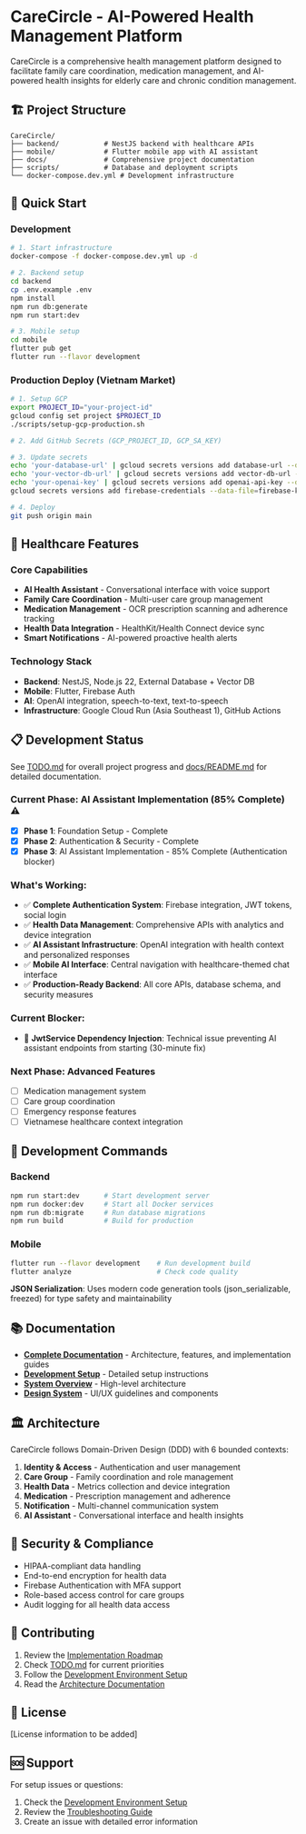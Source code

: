# CareCircle - AI-Powered Health Management Platform

CareCircle is a comprehensive health management platform designed to facilitate family care coordination, medication management, and AI-powered health insights for elderly care and chronic condition management.

## 🏗️ Project Structure

```
CareCircle/
├── backend/           # NestJS backend with healthcare APIs
├── mobile/            # Flutter mobile app with AI assistant
├── docs/              # Comprehensive project documentation
├── scripts/           # Database and deployment scripts
└── docker-compose.dev.yml # Development infrastructure
```

## 🚀 Quick Start

### Development

```bash
# 1. Start infrastructure
docker-compose -f docker-compose.dev.yml up -d

# 2. Backend setup
cd backend
cp .env.example .env
npm install
npm run db:generate
npm run start:dev

# 3. Mobile setup
cd mobile
flutter pub get
flutter run --flavor development
```

### Production Deploy (Vietnam Market)

```bash
# 1. Setup GCP
export PROJECT_ID="your-project-id"
gcloud config set project $PROJECT_ID
./scripts/setup-gcp-production.sh

# 2. Add GitHub Secrets (GCP_PROJECT_ID, GCP_SA_KEY)

# 3. Update secrets
echo 'your-database-url' | gcloud secrets versions add database-url --data-file=-
echo 'your-vector-db-url' | gcloud secrets versions add vector-db-url --data-file=-
echo 'your-openai-key' | gcloud secrets versions add openai-api-key --data-file=-
gcloud secrets versions add firebase-credentials --data-file=firebase-key.json

# 4. Deploy
git push origin main
```

## 🏥 Healthcare Features

### Core Capabilities

- **AI Health Assistant** - Conversational interface with voice support
- **Family Care Coordination** - Multi-user care group management
- **Medication Management** - OCR prescription scanning and adherence tracking
- **Health Data Integration** - HealthKit/Health Connect device sync
- **Smart Notifications** - AI-powered proactive health alerts

### Technology Stack

- **Backend**: NestJS, Node.js 22, External Database + Vector DB
- **Mobile**: Flutter, Firebase Auth
- **AI**: OpenAI integration, speech-to-text, text-to-speech
- **Infrastructure**: Google Cloud Run (Asia Southeast 1), GitHub Actions

## 📋 Development Status

See [TODO.md](./TODO.md) for overall project progress and [docs/README.md](./docs/README.md) for detailed documentation.

### Current Phase: AI Assistant Implementation (85% Complete) ⚠️

- [x] **Phase 1**: Foundation Setup - Complete
- [x] **Phase 2**: Authentication & Security - Complete
- [x] **Phase 3**: AI Assistant Implementation - 85% Complete (Authentication blocker)

### What's Working:

- ✅ **Complete Authentication System**: Firebase integration, JWT tokens, social login
- ✅ **Health Data Management**: Comprehensive APIs with analytics and device integration
- ✅ **AI Assistant Infrastructure**: OpenAI integration with health context and personalized responses
- ✅ **Mobile AI Interface**: Central navigation with healthcare-themed chat interface
- ✅ **Production-Ready Backend**: All core APIs, database schema, and security measures

### Current Blocker:

- 🚧 **JwtService Dependency Injection**: Technical issue preventing AI assistant endpoints from starting (30-minute fix)

### Next Phase: Advanced Features

- [ ] Medication management system
- [ ] Care group coordination
- [ ] Emergency response features
- [ ] Vietnamese healthcare context integration

## 🔧 Development Commands

### Backend

```bash
npm run start:dev      # Start development server
npm run docker:dev     # Start all Docker services
npm run db:migrate     # Run database migrations
npm run build          # Build for production
```

### Mobile

```bash
flutter run --flavor development    # Run development build
flutter analyze                     # Check code quality
```

**JSON Serialization**: Uses modern code generation tools (json_serializable, freezed) for type safety and maintainability

## 📚 Documentation

- **[Complete Documentation](./docs/README.md)** - Architecture, features, and implementation guides
- **[Development Setup](./docs/setup/development-environment.md)** - Detailed setup instructions
- **[System Overview](./docs/architecture/system-overview.md)** - High-level architecture
- **[Design System](./docs/design/design-system.md)** - UI/UX guidelines and components

## 🏛️ Architecture

CareCircle follows Domain-Driven Design (DDD) with 6 bounded contexts:

1. **Identity & Access** - Authentication and user management
2. **Care Group** - Family coordination and role management
3. **Health Data** - Metrics collection and device integration
4. **Medication** - Prescription management and adherence
5. **Notification** - Multi-channel communication system
6. **AI Assistant** - Conversational interface and health insights

## 🔐 Security & Compliance

- HIPAA-compliant data handling
- End-to-end encryption for health data
- Firebase Authentication with MFA support
- Role-based access control for care groups
- Audit logging for all health data access

## 🤝 Contributing

1. Review the [Implementation Roadmap](./docs/planning/implementation-roadmap.md)
2. Check [TODO.md](./TODO.md) for current priorities
3. Follow the [Development Environment Setup](./docs/setup/development-environment.md)
4. Read the [Architecture Documentation](./docs/architecture/README.md)

## 📄 License

[License information to be added]

## 🆘 Support

For setup issues or questions:

1. Check the [Development Environment Setup](./docs/setup/development-environment.md)
2. Review the [Troubleshooting Guide](./docs/setup/development-environment.md#troubleshooting-common-issues)
3. Create an issue with detailed error information
